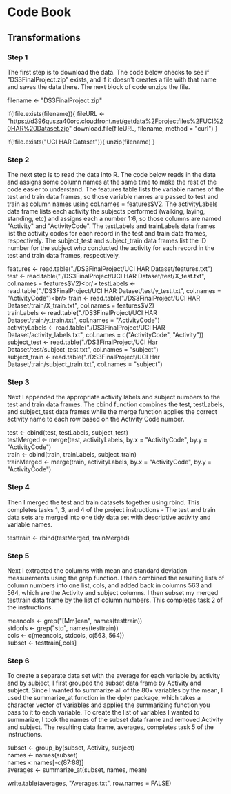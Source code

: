 # Code Book

## Transformations
### Step 1
The first step is to download the data. The code below checks to see if "DS3FinalProject.zip" exists, and if it doesn't creates a file with that name and saves the data there. The next block of code unzips the file.

filename <- "DS3FinalProject.zip"

if(!file.exists(filename)){
  fileURL <- "https://d396qusza40orc.cloudfront.net/getdata%2Fprojectfiles%2FUCI%20HAR%20Dataset.zip"
  download.file(fileURL, filename, method = "curl")
}

if(!file.exists("UCI HAR Dataset")){
  unzip(filename)
}

### Step 2
The next step is to read the data into R. The code below reads in the data and assigns some column names at the same time to make the rest of the code easier to understand. The features table lists the variable names of the test and train data frames, so those variable names are passed to test and train as column names using col.names = features$V2. The activityLabels data frame lists each activity the subjects performed (walking, laying, standing, etc) and assigns each a number 1:6, so those columns are named "Activity" and "ActivityCode". The testLabels and trainLabels data frames list the activity codes for each record in the test and train data frames, respectively. The subject_test and subject_train data frames list the ID number for the subject who conducted the activity for each record in the test and train data frames, respectively.

features <- read.table("./DS3FinalProject/UCI HAR Dataset/features.txt")<br/>
test <- read.table("./DS3FinalProject/UCI HAR Dataset/test/X_test.txt", col.names = features$V2)<br/>
testLabels <- read.table("./DS3FinalProject/UCI HAR Dataset/test/y_test.txt", col.names = "ActivityCode")<br/>
train <- read.table("./DS3FinalProject/UCI HAR Dataset/train/X_train.txt", col.names = features$V2)<br/>
trainLabels <- read.table("./DS3FinalProject/UCI HAR Dataset/train/y_train.txt", col.names = "ActivityCode")<br/>
activityLabels <- read.table("./DS3FinalProject/UCI HAR Dataset/activity_labels.txt", col.names = c("ActivityCode", "Activity"))<br/>
subject_test <- read.table("./DS3FinalProject/UCI Har Dataset/test/subject_test.txt", col.names = "subject")<br/>
subject_train <- read.table("./DS3FinalProject/UCI Har Dataset/train/subject_train.txt", col.names = "subject")

### Step 3
Next I appended the appropriate activity labels and subject numbers to the test and train data frames. The cbind function combines the test, testLabels, and subject_test data frames while the merge function applies the correct activity name to each row based on the Activity Code number.

test <- cbind(test, testLabels, subject_test)<br/>
testMerged <- merge(test, activityLabels, by.x = "ActivityCode", by.y = "ActivityCode")<br/>
train <- cbind(train, trainLabels, subject_train)<br/>
trainMerged <- merge(train, activityLabels, by.x = "ActivityCode", by.y = "ActivityCode")

### Step 4
Then I merged the test and train datasets together using rbind. This completes tasks 1, 3, and 4 of the project instructions - The test and train data sets are merged into one tidy data set with descriptive activity and variable names.

testtrain <- rbind(testMerged, trainMerged)

### Step 5
Next I extracted the columns with mean and standard deviation measurements using the grep function. I then combined the resulting lists of column numbers into one list, cols, and added back in columns 563 and 564, which are the Activity and subject columns. I then subset my merged testtrain data frame by the list of column numbers. This completes task 2 of the instructions.

meancols <- grep("[Mm]ean", names(testtrain))<br/>
stdcols <- grep("std", names(testtrain))<br/>
cols <- c(meancols, stdcols, c(563, 564))<br/>
subset <- testtrain[,cols]

### Step 6
To create a separate data set with the average for each variable by activity and by subject, I first grouped the subset data frame by Activity and subject. Since I wanted to summarize all of the 80+ variables by the mean, I used the summarize_at function in the dplyr package, which takes a character vector of variables and applies the summarizing function you pass to it to each variable. To create the list of variables I wanted to summarize, I took the names of the subset data frame and removed Activity and subject. The resulting data frame, averages, completes task 5 of the instructions.

subset <- group_by(subset, Activity, subject)<br/>
names <- names(subset)<br/>
names < names[-c(87:88)]<br/>
averages <- summarize_at(subset, names, mean)

write.table(averages, "Averages.txt", row.names = FALSE)
